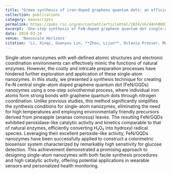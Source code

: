 ```yaml
---
title: "Green synthesis of iron-doped graphene quantum dots: an efficient nanozyme for glucose sensing (Nanoscale Horizons HOT article, Nanoscale Horizons Most Popular 2024 Articles)"
collection: publications
category: manuscripts
permalink: https://pubs.rsc.org/en/content/articlehtml/2024/nh/d4nh00024b
excerpt: 'One-step synthesis of FeN-doped graphene quantum dot single-atom nanozymes with high catalytic activity for glucose biosensing.'
date: 2024-03-24
venue: 'Nanoscale Horizons'
citation: 'Li, Xinqi, Guanyou Lin, **Zhou, Lijun**, Octavia Prosser, Mohammad H. Malakooti, and Miqin Zhang. "Green synthesis of iron-doped graphene quantum dots: an efficient nanozyme for glucose sensing." Nanoscale Horizons 9, no. 6 (2024): 976-989.'
---
```


Single-atom nanozymes with well-defined atomic structures and electronic coordination environments can effectively mimic the functions of natural enzymes. However, the costly and intricate preparation processes have hindered further exploration and application of these single-atom nanozymes. In this study, we presented a synthesis technique for creating Fe–N central single-atom doped graphene quantum dot (FeN/GQDs) nanozymes using a one-step solvothermal process, where individual iron atoms form strong bonds with graphene quantum dots through nitrogen coordination. Unlike previous studies, this method significantly simplifies the synthesis conditions for single-atom nanozymes, eliminating the need for high temperatures and employing environmentally friendly precursors derived from pineapple (ananas comosus) leaves. The resulting FeN/GQDs exhibited peroxidase-like catalytic activity and kinetics comparable to that of natural enzymes, efficiently converting H₂O₂ into hydroxyl radical species. Leveraging their excellent peroxide-like activity, FeN/GQDs nanozymes have been successfully applied to construct a colorimetric biosensor system characterized by remarkably high sensitivity for glucose detection. This achievement demonstrated a promising approach to designing single-atom nanozymes with both facile synthesis procedures and high catalytic activity, offering potential applications in wearable sensors and personalized health monitoring.